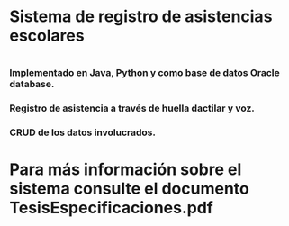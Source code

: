 # Sistema de registro de asistencias escolares

#

### Implementado en Java, Python y como base de datos Oracle database.
### Registro de asistencia a través de huella dactilar y voz.
### CRUD de los datos involucrados.

#

# Para más información sobre el sistema consulte el documento TesisEspecificaciones.pdf
